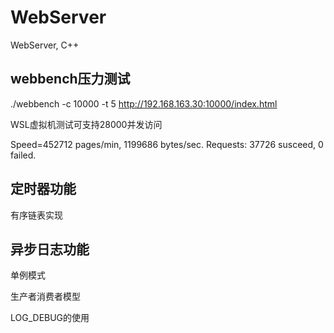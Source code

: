 # WebServer
WebServer, C++

## webbench压力测试

./webbench -c 10000 -t 5 http://192.168.163.30:10000/index.html

WSL虚拟机测试可支持28000并发访问

Speed=452712 pages/min, 1199686 bytes/sec.
Requests: 37726 susceed, 0 failed.

## 定时器功能

有序链表实现

## 异步日志功能

单例模式

生产者消费者模型

LOG_DEBUG的使用
